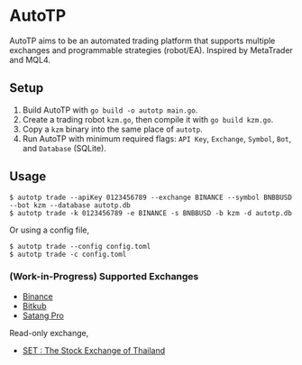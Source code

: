 # AutoTP

AutoTP aims to be an automated trading platform that supports multiple exchanges and programmable strategies (robot/EA). Inspired by MetaTrader and MQL4.

## Setup

1. Build AutoTP with `go build -o autotp main.go`.
2. Create a trading robot `kzm.go`, then compile it with `go build kzm.go`.
3. Copy a `kzm` binary into the same place of `autotp`.
4. Run AutoTP with minimum required flags: `API Key`, `Exchange`, `Symbol`, `Bot`, and `Database` (SQLite).

## Usage

```
$ autotp trade --apiKey 0123456789 --exchange BINANCE --symbol BNBBUSD --bot kzm --database autotp.db
$ autotp trade -k 0123456789 -e BINANCE -s BNBBUSD -b kzm -d autotp.db
```

Or using a config file,

```
$ autotp trade --config config.toml
$ autotp trade -c config.toml
```

### (Work-in-Progress) Supported Exchanges

- [Binance](https://github.com/binance/binance-spot-api-docs)
- [Bitkub](https://github.com/bitkub/bitkub-official-api-docs)
- [Satang Pro](https://docs.satangcorp.com/)

Read-only exchange,

- [SET : The Stock Exchange of Thailand](https://marketdata.set.or.th/mkt/marketsummary.do?language=en&country=US)

